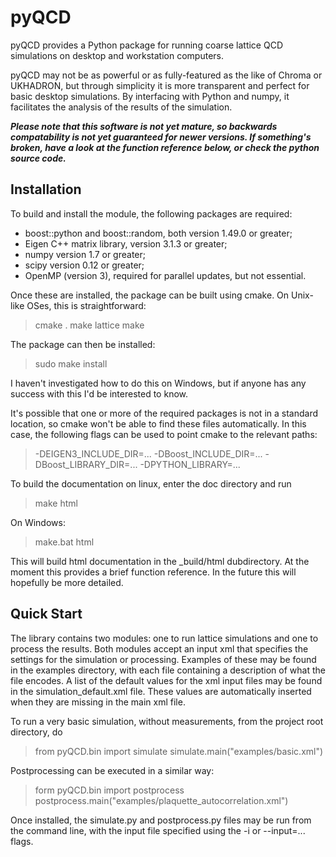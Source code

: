 pyQCD
=====
pyQCD provides a Python package for running coarse lattice QCD simulations on desktop and workstation computers.

pyQCD may not be as powerful or as fully-featured as the like of Chroma or UKHADRON, but through simplicity it
is more transparent and perfect for basic desktop simulations. By interfacing with Python and numpy, it
facilitates the analysis of the results of the simulation.

***Please note that this software is not yet mature, so backwards compatability is not yet guaranteed for newer
versions. If something's broken, have a look at the function reference below, or check the python source code.***

Installation
------------
To build and install the module, the following packages are required:

* boost::python and boost::random, both version 1.49.0 or greater;
* Eigen C++ matrix library, version 3.1.3 or greater;
* numpy version 1.7 or greater;
* scipy version 0.12 or greater;
* OpenMP (version 3), required for parallel updates, but not essential.

Once these are installed, the package can be built using cmake. On Unix-like OSes, this is straightforward:

> cmake .
> make lattice
> make

The package can then be installed:

> sudo make install

I haven't investigated how to do this on Windows, but if anyone has any success with this I'd be interested to
know.

It's possible that one or more of the required packages is not in a standard location, so cmake won't be able
to find these files automatically. In this case, the following flags can be used to point cmake to the relevant
paths:

> -DEIGEN3_INCLUDE_DIR=...
> -DBoost_INCLUDE_DIR=...
> -DBoost_LIBRARY_DIR=...
> -DPYTHON_LIBRARY=...

To build the documentation on linux, enter the doc directory and run

> make html

On Windows:

> make.bat html

This will build html documentation in the _build/html dubdirectory. At the moment this provides a brief function
reference. In the future this will hopefully be more detailed.

Quick Start
-----------

The library contains two modules: one to run lattice simulations and one to process the results. Both modules
accept an input xml that specifies the settings for the simulation or processing. Examples of these may be found
in the examples directory, with each file containing a description of what the file encodes. A list of the
default values for the xml input files may be found in the simulation_default.xml file. These values are
automatically inserted when they are missing in the main xml file.

To run a very basic simulation, without measurements, from the project root directory, do

> from pyQCD.bin import simulate
> simulate.main("examples/basic.xml")

Postprocessing can be executed in a similar way:

> form pyQCD.bin import postprocess
> postprocess.main("examples/plaquette_autocorrelation.xml")

Once installed, the simulate.py and postprocess.py files may be run from the command line, with the input file
specified using the -i or --input=... flags.
